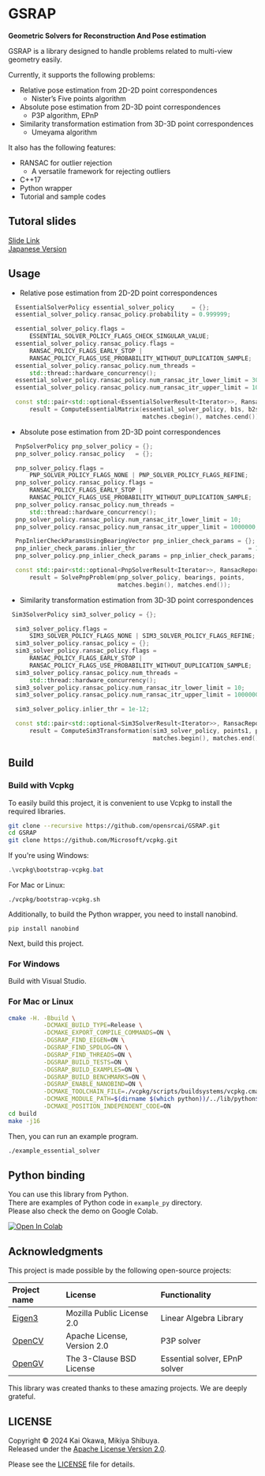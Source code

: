 # GSRAP
**Geometric Solvers for Reconstruction And Pose estimation**

GSRAP is a library designed to handle problems related to multi-view geometry easily.

Currently, it supports the following problems:
- Relative pose estimation from 2D-2D point correspondences
    - Nisterʼs Five points algorithm
- Absolute pose estimation from 2D-3D point correspondences
    - P3P algorithm, EPnP
- Similarity transformation estimation from 3D-3D point correspondences
    - Umeyama algorithm

It also has the following features:
- RANSAC for outlier rejection
    - A versatile framework for rejecting outliers
- C++17
- Python wrapper
- Tutorial and sample codes

## Tutoral slides
[Slide Link](https://speakerdeck.com/opensourceai/tutorial-of-geometric-solvers-for-reconstruction-and-pose-estimation-gsrap)  
[Japanese Version](https://speakerdeck.com/opensourceai/tutorial-of-geometric-solvers-for-reconstruction-and-pose-estimation-gsrap-b750ec22-e3c1-40f1-bba8-e712e47072c1)  

## Usage
- Relative pose estimation from 2D-2D point correspondences

```cpp
  EssentialSolverPolicy essential_solver_policy     = {};
  essential_solver_policy.ransac_policy.probability = 0.999999;

  essential_solver_policy.flags =
      ESSENTIAL_SOLVER_POLICY_FLAGS_CHECK_SINGULAR_VALUE;
  essential_solver_policy.ransac_policy.flags =
      RANSAC_POLICY_FLAGS_EARLY_STOP |
      RANSAC_POLICY_FLAGS_USE_PROBABILITY_WITHOUT_DUPLICATION_SAMPLE;
  essential_solver_policy.ransac_policy.num_threads =
      std::thread::hardware_concurrency();
  essential_solver_policy.ransac_policy.num_ransac_itr_lower_limit = 30;
  essential_solver_policy.ransac_policy.num_ransac_itr_upper_limit = 100;

  const std::pair<std::optional<EssentialSolverResult<Iterator>>, RansacReport>
      result = ComputeEssentialMatrix(essential_solver_policy, b1s, b2s,
                                      matches.cbegin(), matches.cend());
```

- Absolute pose estimation from 2D-3D point correspondences
```cpp
  PnpSolverPolicy pnp_solver_policy = {};
  pnp_solver_policy.ransac_policy   = {};

  pnp_solver_policy.flags =
      PNP_SOLVER_POLICY_FLAGS_NONE | PNP_SOLVER_POLICY_FLAGS_REFINE;
  pnp_solver_policy.ransac_policy.flags =
      RANSAC_POLICY_FLAGS_EARLY_STOP |
      RANSAC_POLICY_FLAGS_USE_PROBABILITY_WITHOUT_DUPLICATION_SAMPLE;
  pnp_solver_policy.ransac_policy.num_threads =
      std::thread::hardware_concurrency();
  pnp_solver_policy.ransac_policy.num_ransac_itr_lower_limit = 10;
  pnp_solver_policy.ransac_policy.num_ransac_itr_upper_limit = 1000000;

  PnpInlierCheckParamsUsingBearingVector pnp_inlier_check_params = {};
  pnp_inlier_check_params.inlier_thr                                = 1e-6;
  pnp_solver_policy.pnp_inlier_check_params = pnp_inlier_check_params;

  const std::pair<std::optional<PnpSolverResult<Iterator>>, RansacReport>
      result = SolvePnpProblem(pnp_solver_policy, bearings, points,
                               matches.begin(), matches.end());
```

- Similarity transformation estimation from 3D-3D point correspondences
```cpp
 Sim3SolverPolicy sim3_solver_policy = {};

  sim3_solver_policy.flags =
      SIM3_SOLVER_POLICY_FLAGS_NONE | SIM3_SOLVER_POLICY_FLAGS_REFINE;
  sim3_solver_policy.ransac_policy = {};
  sim3_solver_policy.ransac_policy.flags =
      RANSAC_POLICY_FLAGS_EARLY_STOP |
      RANSAC_POLICY_FLAGS_USE_PROBABILITY_WITHOUT_DUPLICATION_SAMPLE;
  sim3_solver_policy.ransac_policy.num_threads =
      std::thread::hardware_concurrency();
  sim3_solver_policy.ransac_policy.num_ransac_itr_lower_limit = 10;
  sim3_solver_policy.ransac_policy.num_ransac_itr_upper_limit = 1000000;

  sim3_solver_policy.inlier_thr = 1e-12;

  const std::pair<std::optional<Sim3SolverResult<Iterator>>, RansacReport>
      result = ComputeSim3Transformation(sim3_solver_policy, points1, points2,
                                         matches.begin(), matches.end());
```

## Build

### Build with Vcpkg
To easily build this project, it is convenient to use Vcpkg to install the required libraries.

```bash
git clone --recursive https://github.com/opensrcai/GSRAP.git
cd GSRAP
git clone https://github.com/Microsoft/vcpkg.git
```

If you're using Windows:

```powershell
.\vcpkg\bootstrap-vcpkg.bat
```

For Mac or Linux:
```
./vcpkg/bootstrap-vcpkg.sh
```

Additionally, to build the Python wrapper, you need to install nanobind.

```
pip install nanobind
```

Next, build this project.

### For Windows
Build with Visual Studio.

### For Mac or Linux

```bash
cmake -H. -Bbuild \
          -DCMAKE_BUILD_TYPE=Release \
          -DCMAKE_EXPORT_COMPILE_COMMANDS=ON \
          -DGSRAP_FIND_EIGEN=ON \
          -DGSRAP_FIND_SPDLOG=ON \
          -DGSRAP_FIND_THREADS=ON \
          -DGSRAP_BUILD_TESTS=ON \
          -DGSRAP_BUILD_EXAMPLES=ON \
          -DGSRAP_BUILD_BENCHMARKS=ON \
          -DGSRAP_ENABLE_NANOBIND=ON \
          -DCMAKE_TOOLCHAIN_FILE=./vcpkg/scripts/buildsystems/vcpkg.cmake \
          -DCMAKE_MODULE_PATH=$(dirname $(which python))/../lib/python$(python -c 'import sys; print(".".join(map(str, sys.version_info[:2])))')/site-packages/nanobind/cmake/ \
          -DCMAKE_POSITION_INDEPENDENT_CODE=ON
cd build
make -j16
```

Then, you can run an example program.
```bash
./example_essential_solver
```

## Python binding

You can use this library from Python.  
There are examples of Python code in `example_py` directory.  
Please also check the demo on Google Colab.  

[![Open In Colab](https://colab.research.google.com/assets/colab-badge.svg)](https://colab.research.google.com/github/opensrcai/GSRAP/blob/main/example_py/notebooks/PnpRelocalize.ipynb)


## Acknowledgments

This project is made possible by the following open-source projects:

|Project name| License | Functionality |
| :--- | :--- | :--- |
| [Eigen3](https://gitlab.com/libeigen/eigen)| Mozilla Public License 2.0 | Linear Algebra Library |
| [OpenCV](https://github.com/opencv/opencv)| Apache License, Version 2.0 | P3P solver |
| [OpenGV](https://github.com/laurentkneip/opengv)| The 3-Clause BSD License | Essential solver, EPnP solver |

This library was created thanks to these amazing projects. We are deeply grateful.

## LICENSE

Copyright © 2024 Kai Okawa, Mikiya Shibuya.  
Released under the [Apache License Version 2.0](https://www.apache.org/licenses/LICENSE-2.0).  

Please see the [LICENSE](LICENSE) file for details.
